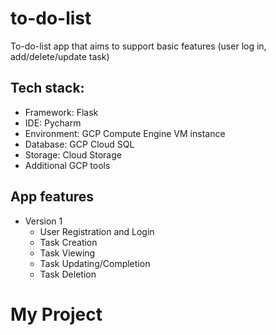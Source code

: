 # to-do-list
To-do-list app that aims to support basic features (user log in, add/delete/update task)

## Tech stack:
- Framework: Flask
- IDE: Pycharm
- Environment: GCP Compute Engine VM instance
- Database: GCP Cloud SQL
- Storage: Cloud Storage
- Additional GCP tools

## App features
- Version 1
	- User Registration and Login
	- Task Creation
	- Task Viewing
	- Task Updating/Completion
	- Task Deletion
# My Project
